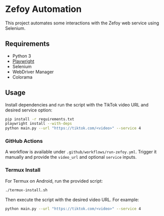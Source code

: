 # Zefoy Automation

This project automates some interactions with the Zefoy web service using Selenium.

## Requirements
- Python 3
- [Playwright](https://playwright.dev/python/)
- Selenium
- WebDriver Manager
- Colorama

## Usage
Install dependencies and run the script with the TikTok video URL and desired service option:
```bash
pip install -r requirements.txt
playwright install --with-deps
python main.py --url "https://tiktok.com/<video>" --service 4
```

### GitHub Actions
A workflow is available under `.github/workflows/run-zefoy.yml`. Trigger it manually and provide the `video_url` and optional `service` inputs.

### Termux Install
For Termux on Android, run the provided script:
```bash
./termux-install.sh
```
Then execute the script with the desired video URL.
For example:
```bash
python main.py --url "https://tiktok.com/<video>" --service 4
```
